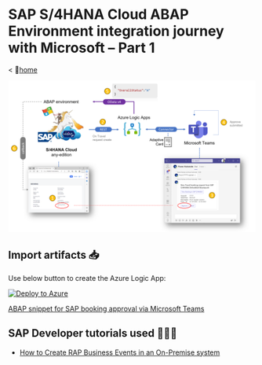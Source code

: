 # SAP S/4HANA Cloud ABAP Environment integration journey with Microsoft – Part 1

< 🏡[home](../README.md)

<img src="../img/steampunk-teams-overview.png" alt="integration architecture drawing" width="600px"/>

## Import artifacts 📥

Use below button to create the Azure Logic App:

[![Deploy to Azure](https://aka.ms/deploytoazurebutton)](https://portal.azure.com/#create/Microsoft.Template/uri/https%3A%2F%2Fraw.githubusercontent.com%2FMartinPankraz%2Fsteampunk-helper%2Fmain%2Fembedded-steampunk-part1%2Fazuredeploy.json)

[ABAP snippet for SAP booking approval via Microsoft Teams](./ZEVENT_BP_BOOKINGTP_XXXX.abap)

## SAP Developer tutorials used 👩🏼‍🏫

- [How to Create RAP Business Events in an On-Premise system](https://developers.sap.com/tutorials/abap-environment-create-s4hana-rap-business-events.html)
